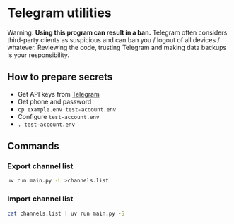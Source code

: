 # Telegram utilities
Warning: **Using this program can result in a ban.** Telegram often considers third-party clients as suspicious and can ban you / logout of all devices / whatever. Reviewing the code, trusting Telegram and making data backups is your responsibility.
## How to prepare secrets
- Get API keys from [Telegram](https://my.telegram.org/apps)
- Get phone and password 
- `cp example.env test-account.env`
- Configure `test-account.env`
- `. test-account.env`
## Commands
### Export channel list
```sh
uv run main.py -L >channels.list
```
### Import channel list
```sh
cat channels.list | uv run main.py -S
```
